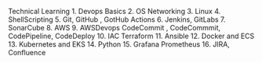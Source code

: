  Technical Learning
    	1. Devops Basics
    	2. OS Networking
    	3. Linux
    	4. ShellScripting
    	5. Git, GitHub , GotHub Actions
    	6. Jenkins, GitLabs 
    	7. SonarCube
    	8. AWS 
    	9. AWSDevops
    		CodeCommit , CodeCommmit, CodePipeline, CodeDeploy
    	10. IAC Terraform
    	11. Ansible
    	12. Docker and ECS
    	13. Kubernetes and EKS
    	14. Python
    	15. Grafana Prometheus
    	16. JIRA, Confluence
